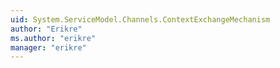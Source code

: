 ```yaml
---
uid: System.ServiceModel.Channels.ContextExchangeMechanism
author: "Erikre"
ms.author: "erikre"
manager: "erikre"
---
```

